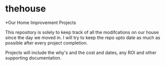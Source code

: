 # thehouse
*Our Home Improvement Projects

This repository is solely to keep track of all the modifcations on our house since the day we moved in.
I will try to keep the repo upto date as much as possible after every project completion.

Projects will include the why's and the cost and dates, any ROI and other supporting documentation.
